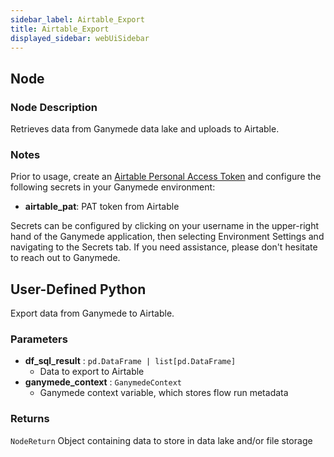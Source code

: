 ```yaml
---
sidebar_label: Airtable_Export
title: Airtable_Export
displayed_sidebar: webUiSidebar
---
```


## Node

### Node Description

Retrieves data from Ganymede data lake and uploads to Airtable.

### Notes

Prior to usage, create an [Airtable Personal Access Token](https://airtable.com/developers/web/guides/personal-access-tokens) and configure the following secrets in your Ganymede environment:
- **airtable_pat**: PAT token from Airtable

Secrets can be configured by clicking on your username in the upper-right hand of the Ganymede
application, then selecting Environment Settings and navigating to the Secrets tab.  If you need
assistance, please don't hesitate to reach out to Ganymede.

## User-Defined Python

Export data from Ganymede to Airtable.

### Parameters

- **df_sql_result** : `pd.DataFrame | list[pd.DataFrame]`
    - Data to export to Airtable
- **ganymede_context** : `GanymedeContext`
    - Ganymede context variable, which stores flow run metadata

### Returns

`NodeReturn`
  Object containing data to store in data lake and/or file storage
